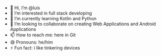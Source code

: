 - 👋 Hi, I’m @luis
- 👀 I’m interested in full stack developing
- 🌱 I’m currently learning Kotlin and Python
- 💞️ I’m looking to collaborate on creating Web Applications and Android Applications
- 📫 How to reach me: here in Git
- 😄 Pronouns: he/him
- ⚡ Fun fact: i like tinkering devices

<!---
luismahusay/luismahusay is a ✨ special ✨ repository because its `README.md` (this file) appears on your GitHub profile.
You can click the Preview link to take a look at your changes.
--->
